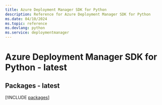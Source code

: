 ```yaml
---
title: Azure Deployment Manager SDK for Python
description: Reference for Azure Deployment Manager SDK for Python
ms.date: 04/10/2024
ms.topic: reference
ms.devlang: python
ms.service: deploymentmanager
---
```

# Azure Deployment Manager SDK for Python - latest
## Packages - latest
[!INCLUDE [packages](deployment-manager-index.md)]